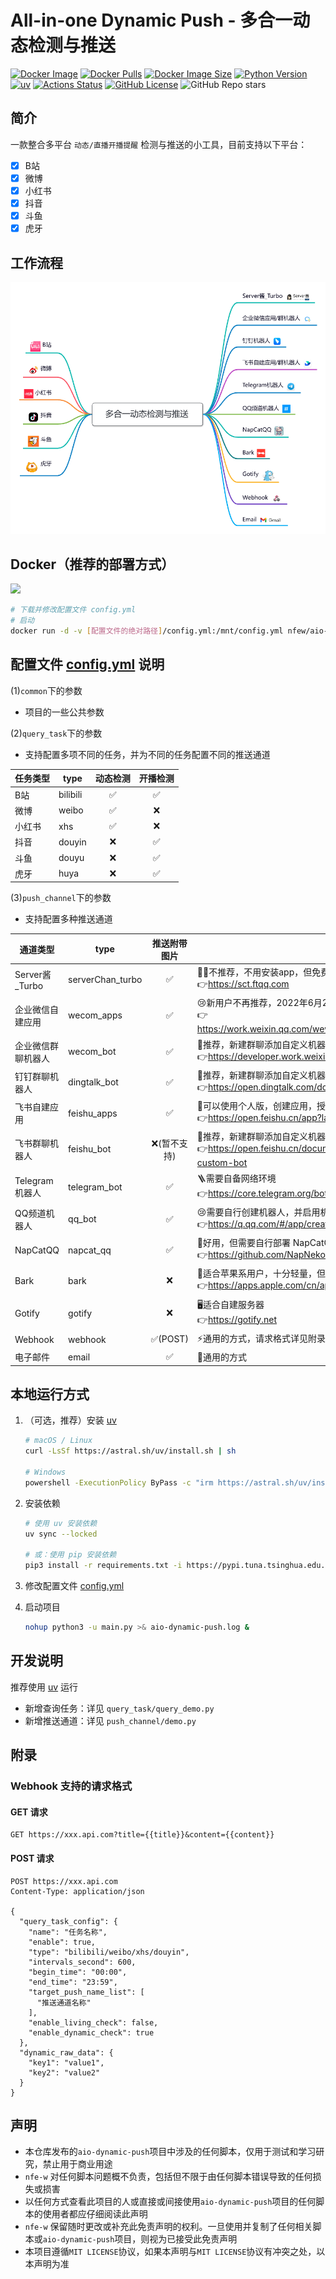 # All-in-one Dynamic Push - 多合一动态检测与推送

[![Docker Image](https://img.shields.io/badge/DockerHub-nfew/aio--dynamic--push-367AC7?logo=Docker&logoColor=white)](https://hub.docker.com/r/nfew/aio-dynamic-push)
[![Docker Pulls](https://img.shields.io/docker/pulls/nfew/aio-dynamic-push?logo=Docker&logoColor=white)](https://hub.docker.com/r/nfew/aio-dynamic-push)
[![Docker Image Size](https://img.shields.io/docker/image-size/nfew/aio-dynamic-push/latest?logo=Docker&logoColor=white)](https://hub.docker.com/r/nfew/aio-dynamic-push)
[![Python Version](https://img.shields.io/badge/python-3.9-blue?logo=Python&logoColor=white)](https://www.python.org/downloads)
[![uv](https://img.shields.io/endpoint?url=https://raw.githubusercontent.com/astral-sh/uv/main/assets/badge/v0.json)](https://github.com/astral-sh/uv)
[![Actions Status](https://img.shields.io/github/actions/workflow/status/nfe-w/aio-dynamic-push/docker-image.yml?logo=Github)](https://github.com/nfe-w/aio-dynamic-push/actions)
[![GitHub License](https://img.shields.io/github/license/nfe-w/aio-dynamic-push?logo=Github&logoColor=white)](https://github.com/nfe-w/aio-dynamic-push/blob/master/LICENSE)
![GitHub Repo stars](https://img.shields.io/github/stars/nfe-w/aio-dynamic-push)

## 简介

一款整合多平台 `动态/直播开播提醒` 检测与推送的小工具，目前支持以下平台：

- [x] B站
- [x] 微博
- [x] 小红书
- [x] 抖音
- [x] 斗鱼
- [x] 虎牙

## 工作流程

![](docs/image/aio-dynamic-push.png)

## Docker（推荐的部署方式）

[![](https://img.shields.io/badge/DockerHub-nfew/aio--dynamic--push-367AC7?style=flat-square&logo=Docker&logoColor=white)](https://hub.docker.com/r/nfew/aio-dynamic-push)

```sh
# 下载并修改配置文件 config.yml
# 启动
docker run -d -v [配置文件的绝对路径]/config.yml:/mnt/config.yml nfew/aio-dynamic-push:latest
```

## 配置文件 [config.yml](./config.yml) 说明

(1)`common`下的参数

- 项目的一些公共参数

(2)`query_task`下的参数

- 支持配置多项不同的任务，并为不同的任务配置不同的推送通道

| 任务类型 | type     | 动态检测 | 开播检测 |
|------|----------|:----:|:----:|
| B站   | bilibili |  ✅   |  ✅   |
| 微博   | weibo    |  ✅   |  ❌   |
| 小红书  | xhs      |  ✅   |  ❌   |
| 抖音   | douyin   |  ❌   |  ✅   |
| 斗鱼   | douyu    |  ❌   |  ✅   |
| 虎牙   | huya     |  ❌   |  ✅   |

(3)`push_channel`下的参数

- 支持配置多种推送通道

| 通道类型          | type             | 推送附带图片  | 说明                                                                                                          |
|---------------|------------------|:-------:|-------------------------------------------------------------------------------------------------------------|
| Server酱_Turbo | serverChan_turbo |    ✅    | 🙅‍♀️不推荐，不用安装app，但免费用户5次/天<br/>👉https://sct.ftqq.com                                                       |
| 企业微信自建应用      | wecom_apps       |    ✅    | 😢新用户不再推荐，2022年6月20日之后新创建的应用，需要配置可信IP<br/>👉https://work.weixin.qq.com/wework_admin/frame#apps/createApiApp |
| 企业微信群聊机器人     | wecom_bot        |    ✅    | 🥳推荐，新建群聊添加自定义机器人即可<br/>👉https://developer.work.weixin.qq.com/document/path/99110                          |
| 钉钉群聊机器人       | dingtalk_bot     |    ✅    | 🥳推荐，新建群聊添加自定义机器人即可，自定义关键词使用"【"<br/>👉https://open.dingtalk.com/document/robots/custom-robot-access         |
| 飞书自建应用        | feishu_apps      |    ✅    | 🤔可以使用个人版，创建应用，授予其机器人权限<br/>👉https://open.feishu.cn/app?lang=zh-CN                                         |
| 飞书群聊机器人       | feishu_bot       | ❌(暂不支持) | 🤩推荐，新建群聊添加自定义机器人即可，自定义关键词使用"【"<br/>👉https://open.feishu.cn/document/client-docs/bot-v3/add-custom-bot     |
| Telegram机器人   | telegram_bot     |    ✅    | 🪜需要自备网络环境<br/>👉https://core.telegram.org/bots                                                             |
| QQ频道机器人       | qq_bot           |    ✅    | 😢需要自行创建机器人，并启用机器人在频道内发言的权限<br/>👉https://q.qq.com/#/app/create-bot                                         |
| NapCatQQ      | napcat_qq        |    ✅    | 🐧好用，但需要自行部署 NapCatQQ<br/>👉https://github.com/NapNeko/NapCatQQ                                             |
| Bark          | bark             |    ❌    | 🍎适合苹果系用户，十分轻量，但没法推送图片<br/>👉https://apps.apple.com/cn/app/id1403753865                                     |
| Gotify        | gotify           |    ❌    | 🖥️适合自建服务器<br/>👉https://gotify.net                                                                         |
| Webhook       | webhook          | ✅(POST) | ⚡️通用的方式，请求格式详见附录                                                                                            |
| 电子邮件          | email            |    ✅    | 📧通用的方式                                                                                                     |

## 本地运行方式

1. （可选，推荐）安装 [uv](https://github.com/astral-sh/uv)

   ```sh
   # macOS / Linux
   curl -LsSf https://astral.sh/uv/install.sh | sh
   
   # Windows
   powershell -ExecutionPolicy ByPass -c "irm https://astral.sh/uv/install.ps1 | iex"
   ```

2. 安装依赖

   ```sh
   # 使用 uv 安装依赖
   uv sync --locked
   
   # 或：使用 pip 安装依赖
   pip3 install -r requirements.txt -i https://pypi.tuna.tsinghua.edu.cn/simple
   ```

3. 修改配置文件 [config.yml](./config.yml)

4. 启动项目

   ```sh
   nohup python3 -u main.py >& aio-dynamic-push.log &
   ```

## 开发说明

推荐使用 [uv](https://github.com/astral-sh/uv) 运行

- 新增查询任务：详见 `query_task/query_demo.py`
- 新增推送通道：详见 `push_channel/demo.py`

## 附录

### Webhook 支持的请求格式

#### GET 请求

```http request
GET https://xxx.api.com?title={{title}}&content={{content}}
```

#### POST 请求

```http request
POST https://xxx.api.com
Content-Type: application/json

{
  "query_task_config": {
    "name": "任务名称",
    "enable": true,
    "type": "bilibili/weibo/xhs/douyin",
    "intervals_second": 600,
    "begin_time": "00:00",
    "end_time": "23:59",
    "target_push_name_list": [
      "推送通道名称"
    ],
    "enable_living_check": false,
    "enable_dynamic_check": true
  },
  "dynamic_raw_data": {
    "key1": "value1",
    "key2": "value2"
  }
}
```

## 声明

- 本仓库发布的`aio-dynamic-push`项目中涉及的任何脚本，仅用于测试和学习研究，禁止用于商业用途
- `nfe-w` 对任何脚本问题概不负责，包括但不限于由任何脚本错误导致的任何损失或损害
- 以任何方式查看此项目的人或直接或间接使用`aio-dynamic-push`项目的任何脚本的使用者都应仔细阅读此声明
- `nfe-w` 保留随时更改或补充此免责声明的权利。一旦使用并复制了任何相关脚本或`aio-dynamic-push`项目，则视为已接受此免责声明
- 本项目遵循`MIT LICENSE`协议，如果本声明与`MIT LICENSE`协议有冲突之处，以本声明为准
